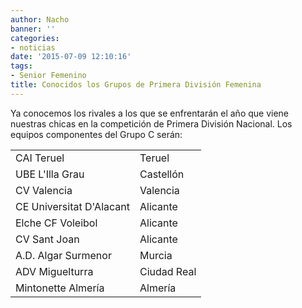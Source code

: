 ```yaml
---
author: Nacho
banner: ''
categories:
- noticias
date: '2015-07-09 12:10:16'
tags:
- Senior Femenino
title: Conocidos los Grupos de Primera División Femenina
---
```


Ya conocemos los rivales a los que se enfrentarán el año que viene nuestras chicas en la competición de Primera División Nacional. Los equipos componentes del Grupo C serán:

<table>
<tr><td>CAI Teruel</td><td>Teruel</td></tr>
<tr><td>UBE L'Illa Grau</td><td>Castellón</td></tr>
<tr><td>CV Valencia</td><td>Valencia</td></tr>
<tr><td>CE Universitat D'Alacant</td><td>Alicante</td></tr>
<tr><td>Elche CF Voleibol</td><td>Alicante</td></tr>
<tr><td>CV Sant Joan</td><td>Alicante</td></tr>
<tr><td>A.D. Algar Surmenor</td><td>Murcia</td></tr>
<tr><td>ADV Miguelturra</td><td>Ciudad Real</td></tr>
<tr><td>Mintonette Almería</td><td>Almería</td></tr>
</tr>
</table>


